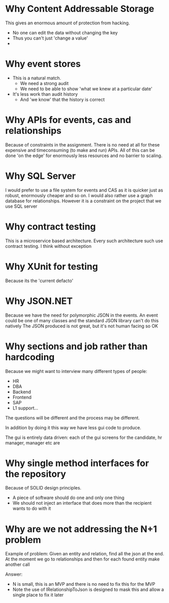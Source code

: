

# Why Content Addressable Storage

This gives an enormous amount of protection from hacking. 
* No one can edit the data without changing the key
* Thus you can't just 'change a value'
* 

# Why event stores
* This is a natural match.
	* We need a strong audit
	* We need to be able to show 'what we knew at a particular date'
* It's less work than audit history
	* And 'we know' that the history is correct

# Why APIs for events, cas and relationships
Because of constraints in the assignment. There is no need
at all for these expensive and timeconsuming (to make and run) APIs. 
All of this can be done 'on the edge' for enormously less resources
and no barrier to scaling. 

# Why SQL Server
I would prefer to use a file system for events and CAS as it is quicker
just as robust, enormously cheaper and so on. I would also rather use
a graph database for relationships. However it is a constraint
on the project that we use SQL server

# Why contract testing
This is a microservice based architecture. Every such architecture such use
contract testing. I think without exception

# Why XUnit for testing
Because its the 'current defacto'

# Why JSON.NET
Because we have the need for polymorphic JSON in the events. An event
could be one of many classes and the standard JSON library can't do this natively
The JSON produced is not great, but it's not human facing so OK

# Why sections and job rather than hardcoding
Because we might want to interview many different types of people:
* HR
* DBA
* Backend
* Frontend
* SAP
* L1 support...

The questions will be different and the process may be different.

In addition by doing it this way we have less gui code to produce.

The gui is entirely data driven: each of the gui screens for the candidate,
hr manager, manager etc are 

# Why single method interfaces for the repository
Because of SOLID design principles.
* A piece of software should do one and only one thing
* We should not inject an interface that does more than the recipient wants to do with it

# Why are we not addressing the N+1 problem

Example of problem: Given an entity and relation, find all the json at the end.
At the moment we go to relationships and then for each found entity make another call

Answer:
* N is small, this is an MVP and there is no need to fix this for the MVP
* Note the use of IRelationshipToJson is designed to mask this and allow a single place to fix it later

